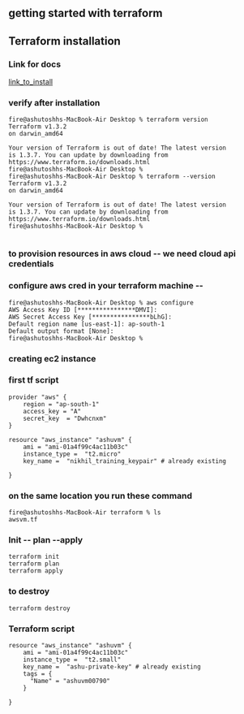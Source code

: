 ## getting started with terraform

## Terraform installation 

### Link for docs 

[link_to_install](https://developer.hashicorp.com/terraform/downloads)

### verify after installation 

```
fire@ashutoshhs-MacBook-Air Desktop % terraform version 
Terraform v1.3.2
on darwin_amd64

Your version of Terraform is out of date! The latest version
is 1.3.7. You can update by downloading from https://www.terraform.io/downloads.html
fire@ashutoshhs-MacBook-Air Desktop % 
fire@ashutoshhs-MacBook-Air Desktop % terraform --version 
Terraform v1.3.2
on darwin_amd64

Your version of Terraform is out of date! The latest version
is 1.3.7. You can update by downloading from https://www.terraform.io/downloads.html
fire@ashutoshhs-MacBook-Air Desktop % 


```

### to provision resources in aws cloud -- we need cloud api credentials

### configure aws cred in your terraform machine --

```
fire@ashutoshhs-MacBook-Air Desktop % aws configure 
AWS Access Key ID [****************DMVI]:
AWS Secret Access Key [****************bLhG]: 
Default region name [us-east-1]: ap-south-1
Default output format [None]: 
fire@ashutoshhs-MacBook-Air Desktop % 

```

### creating ec2 instance 

### first tf script 

```
provider "aws" {
    region = "ap-south-1"
    access_key = "A"
    secret_key  = "Dwhcnxm"
}

resource "aws_instance" "ashuvm" {
    ami = "ami-01a4f99c4ac11b03c"
    instance_type =  "t2.micro"
    key_name =  "nikhil_training_keypair" # already existing 
  
}
```

### on the same location you run these command 

```
fire@ashutoshhs-MacBook-Air terraform % ls
awsvm.tf
```

### Init -- plan --apply 

```
terraform init 
terraform plan 
terraform apply 
```

### to destroy 

```
terraform destroy 
```

### Terraform script 

```
resource "aws_instance" "ashuvm" {
    ami = "ami-01a4f99c4ac11b03c"
    instance_type =  "t2.small"
    key_name =  "ashu-private-key" # already existing 
    tags = {
      "Name" = "ashuvm00790"
    }
  
}


```



